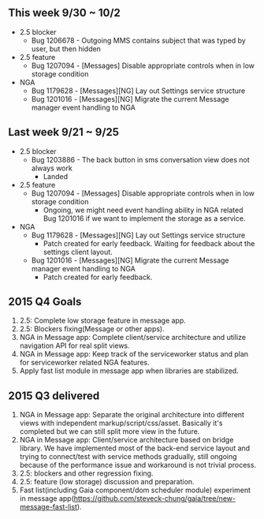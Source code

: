 ## This week 9/30 ~ 10/2
* 2.5 blocker
  - Bug 1206678 - Outgoing MMS contains subject that was typed by user, but then hidden
* 2.5 feature
  - Bug 1207094 - [Messages] Disable appropriate controls when in low storage condition
* NGA
  - Bug 1179628 - [Messages][NG] Lay out Settings service structure
  - Bug 1201016 - [Messages][NG] Migrate the current Message manager event handling to NGA

## Last week 9/21 ~ 9/25
* 2.5 blocker 
  - Bug 1203886 - The back button in sms conversation view does not always work
    * Landed
* 2.5 feature
  - Bug 1207094 - [Messages] Disable appropriate controls when in low storage condition
    * Ongoing, we might need event handling ability in NGA related Bug 1201016 if we want to implement the storage as a service.
* NGA
  - Bug 1179628 - [Messages][NG] Lay out Settings service structure
    * Patch created for early feedback. Waiting for feedback about the settings client layout.
  - Bug 1201016 - [Messages][NG] Migrate the current Message manager event handling to NGA
    * Patch created for early feedback.

## 2015 Q4 Goals

1. 2.5: Complete low storage feature in message app.
2. 2.5: Blockers fixing(Message or other apps).
3. NGA in Message app: Complete client/service architecture and utilize navigation API for real split views.
4. NGA in Message app: Keep track of the serviceworker status and plan for serviceworker related NGA features.
5. Apply fast list module in message app when libraries are stabilized.

## 2015 Q3 delivered

1. NGA in Message app: Separate the original architecture into different views with independent markup/script/css/asset. Basically it's completed but we can still split more view in the future.
2. NGA in Message app: Client/service architecture based on bridge library. We have implemented most of the back-end service layout and trying to connect/test with service methods gradually, still ongoing because of the performance issue and workaround is not trivial process. 
3. 2.5: blockers and other regression fixing.
4. 2.5: feature (low storage) discussion and preparation.
5. Fast list(including Gaia component/dom scheduler module) experiment in message app(https://github.com/steveck-chung/gaia/tree/new-message-fast-list).
